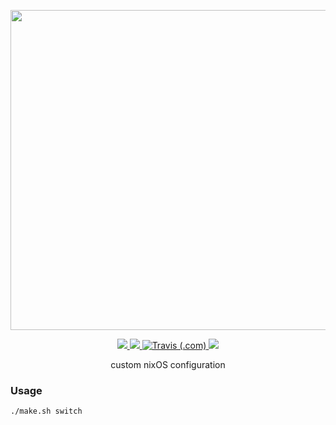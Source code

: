 <p align="center"><img src="https://raw.githubusercontent.com/jglovier/dotfiles-logo/main/dotfiles-logo.svg" width=512></p>

<p align="center">
    <a href="https://github.com/nothingelsematters">
        <img src="https://img.shields.io/github/commit-activity/y/nothingelsematters/nixconfigs?style=flat-square&logo=github">
    </a>
    <a href="https://nixos.org">
        <img src="https://img.shields.io/badge/generations-256-green?style=flat-square&logo=nixos">
    </a>
    <a href="https://travis-ci.com/github/nothingelsematters/nixconfigs/builds">
        <img alt="Travis (.com)" src="https://img.shields.io/travis/com/nothingelsematters/nixconfigs?style=flat-square&logo=travis">
    </a>
    <a href="https://www.codefactor.io/repository/github/nothingelsematters/nixconfigs">
        <img src="https://img.shields.io/codefactor/grade/github/nothingelsematters/nixconfigs?style=flat-square&logo=codefactor">
    </a>
</p>

<p align="center"> custom nixOS configuration </p>

### Usage

```
./make.sh switch
```
